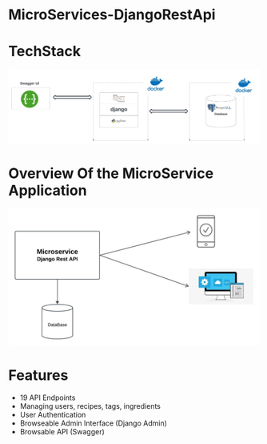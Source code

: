 # MicroServices-DjangoRestApi
# TechStack 
![plot](./images/TechStack.jpeg)
# Overview Of the MicroService Application 
![plot](./AgileDevelopment.jpeg)


# Features
- 19 API Endpoints
- Managing users, recipes, tags, ingredients
- User Authentication
- Browseable Admin Interface (Django Admin)
- Browsable API (Swagger)